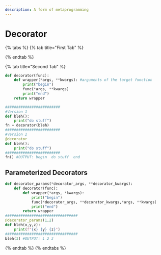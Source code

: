 ```yaml
---
description: A form of metaprogramming
---
```


# Decorator

{% tabs %}
{% tab title="First Tab" %}

{% endtab %}

{% tab title="Second Tab" %}


```python
def decorator(func):
    def wrapper(*args, **kwargs): #arguments of the target function
        print("begin")
        func(*args, **kwargs)
        print("end")
    return wrapper

#########################
#Version 1
def bleh():
    print("do stuff")
fn = decorator(bleh)
#########################
#Version 2
@decorator
def bleh():
    print("do stuff")
#########################
fn() #OUTPUT: begin  do stuff  end 

```

## Parameterized Decorators

```python
def decorator_params(*decorator_args, **decorator_kwargs):
    def decorator(func):
        def wrapper(*args, *kwargs):
            print("begin")
            func(*decorator_args, **decorator_kwargs,*args, **kwargs)
            print("end")
        return wrapper
#################################
@decorator_params(1,2)
def bleh(x,y,z):
    print(f"{x} {y} {z}")
#################################
bleh(3) #OUTPUT: 1 2 3
```
{% endtab %}
{% endtabs %}



